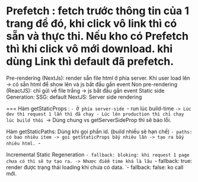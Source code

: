 Prefetch : fetch trước thông tin của 1 trang để đó, khi click vô link thì có sẵn và thực thi. Nếu kho có Prefetch thì khi click vô mới download.
khi dùng Link thì default đã prefetch.
===
Pre-rendering (NextJs): render sẵn file html ở phía server. Khi user load lên -> có sẵn html để show lên và js bắt đầu gắn event
Non pre-rendering (ReactJS): chỉ gửi về file trắng -> js bắt đầu gắn event
Static side Generation: SSG: default NextJS:
Server side rendering

===
Hàm getStaticProps :
`- Ở phía server-side
`- run lúc build-time
`-> Lúc dev thì request 1 lần thì đã chạy - Lúc lên production thì chỉ chạy lúc build thôi
`-> Dùng chung vs getServerSideProp thì sẽ báo lỗi.

Hàm getStaticPaths: Dùng khi gọi phần id. (build nhiều sẽ hạn chế)
`- paths: có bao nhiêu item -> gọi getStaticProps bấy nhiêu lần -> tạo ra bấy nhiêu html.
`-

Incremental Static Regeneration
`- fallback: bloking: khi request 1 page chưa có thì sẽ tự tạo ra. -> Nhược điểm time khá là lâu
`- fallback: true: render được trạng thái loading khi chưa có data.
`- fallback: false: ko call mới.
